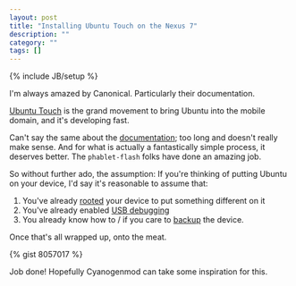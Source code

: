 ```yaml
---
layout: post
title: "Installing Ubuntu Touch on the Nexus 7"
description: ""
category: ""
tags: []
---
```

{% include JB/setup %}


I'm always amazed by Canonical. Particularly their documentation.

[Ubuntu Touch](https://wiki.ubuntu.com/Touch/) is the grand movement to bring Ubuntu into the mobile domain, and it's developing fast. 

Can't say the same about the [documentation](https://wiki.ubuntu.com/Touch/Install); too long and doesn't really make sense. And for what is actually a fantastically simple process, it deserves better. The `phablet-flash` folks have done an amazing job. 

So without further ado, the assumption: If you're thinking of putting Ubuntu on your device, I'd say it's reasonable to assume that: 

1. You've already [rooted](http://www.androidcentral.com/root) your device to put something different on it
2. You've already enabled [USB debugging](http://www.makeuseof.com/tag/what-is-usb-debugging-mode-on-android-makeuseof-explains/)
3. You already know how to / if you care to [backup](http://www.pcmag.com/article2/0,2817,2423270,00.asp) the device. 

Once that's all wrapped up, onto the meat. 

{% gist 8057017 %}

Job done! Hopefully Cyanogenmod can take some inspiration for this. 
